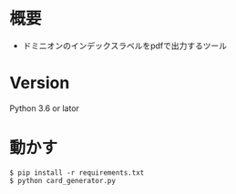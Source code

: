 # 概要
- ドミニオンのインデックスラベルをpdfで出力するツール

# Version
Python 3.6 or lator

# 動かす
```
$ pip install -r requirements.txt
$ python card_generator.py
```

